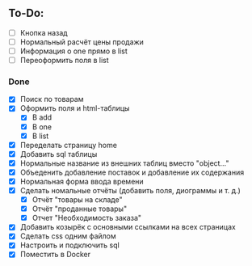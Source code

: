 ## To-Do:
- [ ] Кнопка назад
- [ ] Нормальный расчёт цены продажи
- [ ] Информация о one прямо в list
- [ ] Переоформить поля в list

### Done

- [x] Поиск по товарам
- [x] Оформить поля и html-таблицы
  - [x] В add
  - [x] В one
  - [x] В list
- [x] Переделать страницу home
- [x] Добавить sql таблицы
- [x] Нормальные название из внешних таблиц вместо "object..."
- [x] Объеденить добавление поставок и добавление их содержания
- [x] Нормальная форма ввода времени
- [x] Сделать номальные отчёты (добавить поля, диограммы и т. д.)
  - [x] Отчёт "товары на складе"
  - [x] Отчёт "проданные товары"
  - [x] Отчет "Необходимость заказа"
- [x] Добавить козырёк с основными ссылками на всех страницах
- [x] Сделать css одним файлом
- [x] Настроить и подключить sql
- [x] Поместить в Docker
